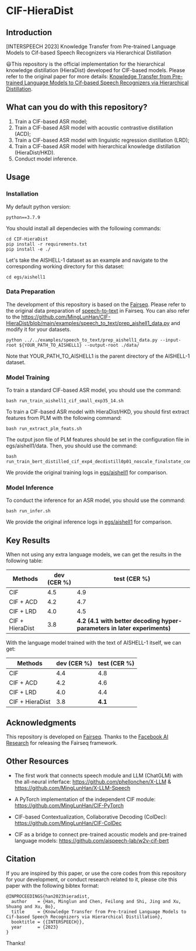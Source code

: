 # CIF-HieraDist

## Introduction
[INTERSPEECH 2023] Knowledge Transfer from Pre-trained Language Models to Cif-based Speech Recognizers via Hierarchical Distillation 

😃This repository is the official implementation for the hierarchical knowledge distillation (HieraDist) developed for CIF-based models. Please refer to the original paper for more details: [Knowledge Transfer from Pre-trained Language Models to Cif-based Speech Recognizers via Hierarchical Distillation](https://arxiv.org/abs/2301.13003). 

## What can you do with this repository?

1. Train a CIF-based ASR model; 
2. Train a CIF-based ASR model with acoustic contrastive distillation (ACD);
3. Train a CIF-based ASR model with linguistic regression distillation (LRD);
4. Train a CIF-based ASR model with hierarchical knowledge distillation (HieraDist/HKD).
5. Conduct model inference.  

## Usage

### Installation

My default python version:
```
python==3.7.9
```

You should install all dependecies with the following commands:
```
cd CIF-HieraDist
pip install -r requirements.txt
pip install -e ./
```

Let's take the AISHELL-1 dataset as an example and navigate to the corresponding working directory for this dataset:
```
cd egs/aishell1
```

### Data Preparation

The development of this repository is based on the [Fairseq](https://github.com/facebookresearch/fairseq). Please refer to the original data preparation of [speech-to-text](https://github.com/facebookresearch/fairseq/tree/main/examples/speech_to_text) in Fairseq. You can also refer to the https://github.com/MingLunHan/CIF-HieraDist/blob/main/examples/speech_to_text/prep_aishell1_data.py and modify it for your datasets.

```
python ../../examples/speech_to_text/prep_aishell1_data.py --input-root ${YOUR_PATH_TO_AISHELL1} --output-root ./data/
```

Note that YOUR_PATH_TO_AISHELL1 is the parent directory of the AISHELL-1 dataset. 

### Model Training

To train a standard CIF-based ASR model, you should use the command:
```
bash run_train_aishell1_cif_small_exp35_14.sh
```

To train a CIF-based ASR model with HieraDist/HKD, you should first extract features from PLM with the following command:
```
bash run_extract_plm_feats.sh
```
The output json file of PLM features should be set in the configuration file in egs/aishell1/data. Then, you should use the command:
```
bash run_train_bert_distilled_cif_exp4_decdistill0p01_noscale_finalstate_contrastiveloss1p0_conttemp0p02_rmvrpt_neg700.sh
```

We provide the original training logs in [egs/aishell1](https://github.com/MingLunHan/CIF-HieraDist/tree/main/egs/aishell1) for comparison. 

### Model Inference

To conduct the inference for an ASR model, you should use the command:
```
bash run_infer.sh
```

We provide the original inference logs in [egs/aishell1](https://github.com/MingLunHan/CIF-HieraDist/tree/main/egs/aishell1) for comparison. 

## Key Results

When not using any extra language models, we can get the results in the following table:

| Methods | dev (CER \%) | test (CER \%) |
| --- | --- | --- |
| CIF | 4.5 | 4.9 |
| CIF + ACD | 4.2 | 4.7 |
| CIF + LRD | 4.0 | 4.5 |
| CIF + HieraDist | 3.8 | **4.2 (4.1 with better decoding hyper-parameters in later experiments)** |

With the language model trained with the text of AISHELL-1 itself, we can get:

| Methods | dev (CER \%) | test (CER \%) |
| --- | --- | --- |
| CIF | 4.4 | 4.8 |
| CIF + ACD | 4.2 | 4.6 |
| CIF + LRD | 4.0 | 4.4 |
| CIF + HieraDist | 3.8 | **4.1** |

## Acknowledgments

This repository is developed on [Fairseq](https://github.com/facebookresearch/fairseq). Thanks to the [Facebook AI Research](https://ai.facebook.com/) for releasing the Fairseq framework.

## Other Resources

- The first work that connects speech module and LLM (ChatGLM) with the all-neural inferface: https://github.com/phellonchen/X-LLM & https://github.com/MingLunHan/X-LLM-Speech

- A PyTorch implementation of the independent CIF module: https://github.com/MingLunHan/CIF-PyTorch

- CIF-based Contextualization, Collaborative Decoding (ColDec): https://github.com/MingLunHan/CIF-ColDec

- CIF as a bridge to connect pre-trained acoustic models and pre-trained language models: https://github.com/aispeech-lab/w2v-cif-bert

## Citation

If you are inspired by this paper, or use the core codes from this repository for your development, or conduct research related to it, please cite this paper with the following bibtex format:

```
@INPROCEEDINGS{han2023hieradist,
  author    = {Han, Minglun and Chen, Feilong and Shi, Jing and Xu, Shuang and Xu, Bo},
  title     = {Knowledge Transfer from Pre-trained Language Models to Cif-based Speech Recognizers via Hierarchical Distillation},
  booktitle = {{INTERSPEECH}},
  year      = {2023}
}
```

Thanks!
